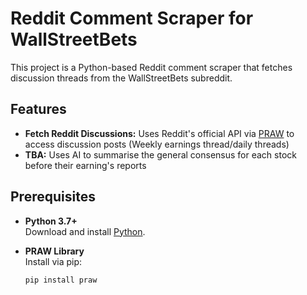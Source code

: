 # Reddit Comment Scraper for WallStreetBets

This project is a Python-based Reddit comment scraper that fetches discussion threads from the WallStreetBets subreddit.

## Features

- **Fetch Reddit Discussions:** Uses Reddit's official API via [PRAW](https://praw.readthedocs.io/) to access discussion posts (Weekly earnings thread/daily threads)
- **TBA:** Uses AI to summarise the general consensus for each stock before their earning's reports

## Prerequisites

- **Python 3.7+**  
  Download and install [Python](https://www.python.org/downloads/).

- **PRAW Library**  
  Install via pip:
  ```bash
  pip install praw
